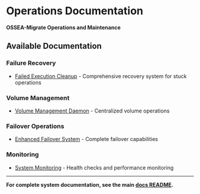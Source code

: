 # Operations Documentation

**OSSEA-Migrate Operations and Maintenance**

## Available Documentation

### **Failure Recovery**
- [Failed Execution Cleanup](./failed-execution-cleanup.md) - Comprehensive recovery system for stuck operations

### **Volume Management**
- [Volume Management Daemon](../volume-management-daemon/README.md) - Centralized volume operations

### **Failover Operations**
- [Enhanced Failover System](../enhanced-failover/README.md) - Complete failover capabilities

### **Monitoring**
- [System Monitoring](../monitoring/README.md) - Health checks and performance monitoring

---

**For complete system documentation, see the main [docs README](../README.md).**